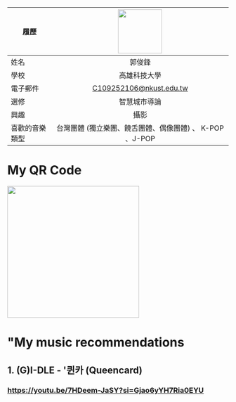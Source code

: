 |      履歷       |<img src="https://memeprod.sgp1.digitaloceanspaces.com/user-resource/124069fd34885ef5f4f102e3e1be1a74.png" width=100 height=100/>|
| ----------------|:-----------------------------:|
|      姓名       |        郭俊鋒                         |
|      學校       |     高雄科技大學                    |
|    電子郵件     |  C109252106@nkust.edu.tw        |
|      選修       |     智慧城市導論                    |
|      興趣       |         攝影                           |
|   喜歡的音樂類型    |  台灣團體 (獨立樂團、饒舌團體、偶像團體)  、 K-POP 、J-POP                       |

# My QR Code
<img src="https://s05.calm9.com/qrcode/2024-04/WDMQFEIIM0.png" width=300 height=300/>


# "My music recommendations
## 1. (G)I-DLE - '퀸카 (Queencard)
### https://youtu.be/7HDeem-JaSY?si=Gjao6yYH7Ria0EYU
